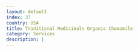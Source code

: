 ```yaml
---
layout: default
index: 37
country: USA
title: Traditional Medicinals Organic Chamomile
category: Services
description: |
---
```

